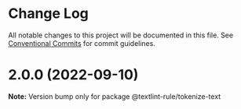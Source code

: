 # Change Log

All notable changes to this project will be documented in this file.
See [Conventional Commits](https://conventionalcommits.org) for commit guidelines.

# 2.0.0 (2022-09-10)

**Note:** Version bump only for package @textlint-rule/tokenize-text
